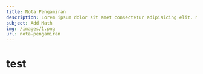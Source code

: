 ```yaml
---
title: Nota Pengamiran
description: Lorem ipsum dolor sit amet consectetur adipisicing elit. Mollitia laudantium necessitatibus labore.
subject: Add Math
img: /images/1.png
url: nota-pengamiran
---
```


# test